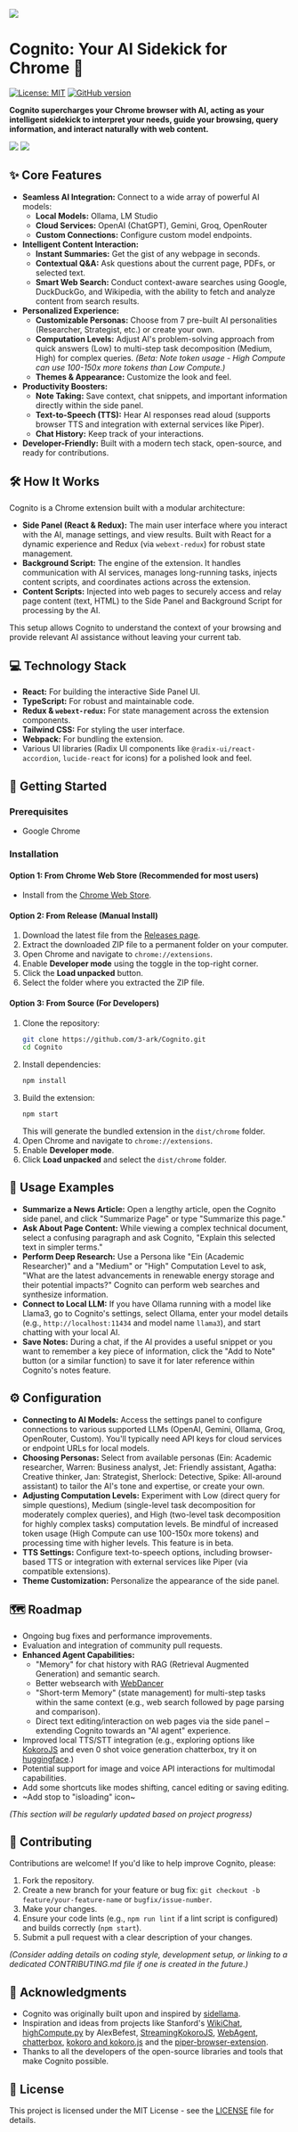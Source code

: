 ![](docs/banner.png)
# Cognito: Your AI Sidekick for Chrome 🚀

[![License: MIT](https://img.shields.io/badge/License-MIT-yellow.svg)](https://opensource.org/licenses/MIT)
[![GitHub version](https://img.shields.io/github/v/release/3-ark/Cognito)](https://github.com/3-ark/Cognito/releases/latest)

**Cognito supercharges your Chrome browser with AI, acting as your intelligent sidekick to interpret your needs, guide your browsing, query information, and interact naturally with web content.**

<!-- Optional: Add a slightly larger, more engaging screenshot or GIF here if available. docs/screenshot.png is good. -->
![](docs/web.gif) ![](docs/local.gif) 


## ✨ Core Features

*   **Seamless AI Integration:** Connect to a wide array of powerful AI models:
    *   **Local Models:** Ollama, LM Studio
    *   **Cloud Services:** OpenAI (ChatGPT), Gemini, Groq, OpenRouter
    *   **Custom Connections:** Configure custom model endpoints.
*   **Intelligent Content Interaction:**
    *   **Instant Summaries:** Get the gist of any webpage in seconds.
    *   **Contextual Q&A:** Ask questions about the current page, PDFs, or selected text.
    *   **Smart Web Search:** Conduct context-aware searches using Google, DuckDuckGo, and Wikipedia, with the ability to fetch and analyze content from search results.
*   **Personalized Experience:**
    *   **Customizable Personas:** Choose from 7 pre-built AI personalities (Researcher, Strategist, etc.) or create your own.
    *   **Computation Levels:** Adjust AI's problem-solving approach from quick answers (Low) to multi-step task decomposition (Medium, High) for complex queries. *(Beta: Note token usage - High Compute can use 100-150x more tokens than Low Compute.)*
    *   **Themes & Appearance:** Customize the look and feel.
*   **Productivity Boosters:**
    *   **Note Taking:** Save context, chat snippets, and important information directly within the side panel.
    *   **Text-to-Speech (TTS):** Hear AI responses read aloud (supports browser TTS and integration with external services like Piper).
    *   **Chat History:** Keep track of your interactions.
*   **Developer-Friendly:** Built with a modern tech stack, open-source, and ready for contributions.

## 🛠️ How It Works

Cognito is a Chrome extension built with a modular architecture:

*   **Side Panel (React & Redux):** The main user interface where you interact with the AI, manage settings, and view results. Built with React for a dynamic experience and Redux (via `webext-redux`) for robust state management.
*   **Background Script:** The engine of the extension. It handles communication with AI services, manages long-running tasks, injects content scripts, and coordinates actions across the extension.
*   **Content Scripts:** Injected into web pages to securely access and relay page content (text, HTML) to the Side Panel and Background Script for processing by the AI.

This setup allows Cognito to understand the context of your browsing and provide relevant AI assistance without leaving your current tab.

## 💻 Technology Stack

*   **React:** For building the interactive Side Panel UI.
*   **TypeScript:** For robust and maintainable code.
*   **Redux & `webext-redux`:** For state management across the extension components.
*   **Tailwind CSS:** For styling the user interface.
*   **Webpack:** For bundling the extension.
*   Various UI libraries (Radix UI components like `@radix-ui/react-accordion`, `lucide-react` for icons) for a polished look and feel.

## 🚀 Getting Started

### Prerequisites

*   Google Chrome

### Installation

#### Option 1: From Chrome Web Store (Recommended for most users)
*   Install from the [Chrome Web Store](https://chromewebstore.google.com/detail/pphjdjdoclkedgiaahmiahladgcpohca?utm_source=item-share-cb).

#### Option 2: From Release (Manual Install)
1.  Download the latest file from the [Releases page](https://github.com/3-ark/Cognito/releases).
2.  Extract the downloaded ZIP file to a permanent folder on your computer.
3.  Open Chrome and navigate to `chrome://extensions`.
4.  Enable **Developer mode** using the toggle in the top-right corner.
5.  Click the **Load unpacked** button.
6.  Select the folder where you extracted the ZIP file.

#### Option 3: From Source (For Developers)
1.  Clone the repository:
    ```bash
    git clone https://github.com/3-ark/Cognito.git
    cd Cognito
    ```
2.  Install dependencies:
    ```bash
    npm install
    ```
3.  Build the extension:
    ```bash
    npm start
    ```
    This will generate the bundled extension in the `dist/chrome` folder.
4.  Open Chrome and navigate to `chrome://extensions`.
5.  Enable **Developer mode**.
6.  Click **Load unpacked** and select the `dist/chrome` folder.

## 📖 Usage Examples

*   **Summarize a News Article:** Open a lengthy article, open the Cognito side panel, and click "Summarize Page" or type "Summarize this page."
*   **Ask About Page Content:** While viewing a complex technical document, select a confusing paragraph and ask Cognito, "Explain this selected text in simpler terms."
*   **Perform Deep Research:** Use a Persona like "Ein (Academic Researcher)" and a "Medium" or "High" Computation Level to ask, "What are the latest advancements in renewable energy storage and their potential impacts?" Cognito can perform web searches and synthesize information.
*   **Connect to Local LLM:** If you have Ollama running with a model like Llama3, go to Cognito's settings, select Ollama, enter your model details (e.g., `http://localhost:11434` and model name `llama3`), and start chatting with your local AI.
*   **Save Notes:** During a chat, if the AI provides a useful snippet or you want to remember a key piece of information, click the "Add to Note" button (or a similar function) to save it for later reference within Cognito's notes feature.

## ⚙️ Configuration

*   **Connecting to AI Models:** Access the settings panel to configure connections to various supported LLMs (OpenAI, Gemini, Ollama, Groq, OpenRouter, Custom). You'll typically need API keys for cloud services or endpoint URLs for local models.
*   **Choosing Personas:** Select from available personas (Ein: Academic researcher, Warren: Business analyst, Jet: Friendly assistant, Agatha: Creative thinker, Jan: Strategist, Sherlock: Detective, Spike: All-around assistant) to tailor the AI's tone and expertise, or create your own.
*   **Adjusting Computation Levels:** Experiment with Low (direct query for simple questions), Medium (single-level task decomposition for moderately complex queries), and High (two-level task decomposition for highly complex tasks) computation levels. Be mindful of increased token usage (High Compute can use 100-150x more tokens) and processing time with higher levels. This feature is in beta.
*   **TTS Settings:** Configure text-to-speech options, including browser-based TTS or integration with external services like Piper (via compatible extensions).
*   **Theme Customization:** Personalize the appearance of the side panel.

## 🗺️ Roadmap

*   Ongoing bug fixes and performance improvements.
*   Evaluation and integration of community pull requests.
*   **Enhanced Agent Capabilities:**
    *   "Memory" for chat history with RAG (Retrieval Augmented Generation) and semantic search.
    *   Better websearch with [WebDancer](https://github.com/Alibaba-NLP/WebAgent/tree/main/WebDancer)
    *   "Short-term Memory" (state management) for multi-step tasks within the same context (e.g., web search followed by page parsing and comparison).
    *   Direct text editing/interaction on web pages via the side panel – extending Cognito towards an "AI agent" experience.
*   Improved local TTS/STT integration (e.g., exploring options like [KokoroJS](https://github.com/hexgrad/kokoro/tree/main/kokoro.js) and even 0 shot voice generation chatterbox, try it on [huggingface](https://huggingface.co/spaces/ResembleAI/Chatterbox).)
*   Potential support for image and voice API interactions for multimodal capabilities.
*   Add some shortcuts like modes shifting, cancel editing or saving editing.
*   ~Add stop to "isloading" icon~

*(This section will be regularly updated based on project progress)*

## 🤝 Contributing

Contributions are welcome! If you'd like to help improve Cognito, please:

1.  Fork the repository.
2.  Create a new branch for your feature or bug fix: `git checkout -b feature/your-feature-name` or `bugfix/issue-number`.
3.  Make your changes.
4.  Ensure your code lints (e.g., `npm run lint` if a lint script is configured) and builds correctly (`npm start`).
5.  Submit a pull request with a clear description of your changes.

*(Consider adding details on coding style, development setup, or linking to a dedicated CONTRIBUTING.md file if one is created in the future.)*

## 🙏 Acknowledgments

*   Cognito was originally built upon and inspired by [sidellama](https://github.com/gyopak/sidellama).
*   Inspiration and ideas from projects like Stanford's [WikiChat](https://github.com/stanford-oval/WikiChat), [highCompute.py](https://github.com/AlexBefest/highCompute.py) by AlexBefest, [StreamingKokoroJS](https://github.com/rhulha/StreamingKokoroJS), [WebAgent](https://github.com/Alibaba-NLP/WebAgent), [chatterbox](https://github.com/resemble-ai/chatterbox), [kokoro and kokoro.js](https://github.com/hexgrad/kokoro/tree/main/kokoro.js) and the [piper-browser-extension](https://github.com/ken107/piper-browser-extension).
*   Thanks to all the developers of the open-source libraries and tools that make Cognito possible.

## 📄 License

This project is licensed under the MIT License - see the [LICENSE](LICENSE) file for details.
